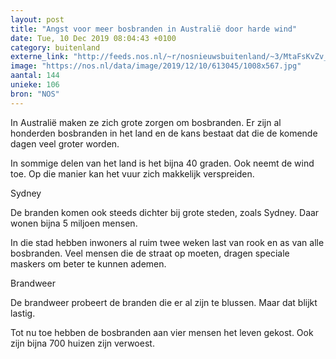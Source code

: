```yaml
---
layout: post
title: "Angst voor meer bosbranden in Australië door harde wind"
date: Tue, 10 Dec 2019 08:04:43 +0100
category: buitenland
externe_link: "http://feeds.nos.nl/~r/nosnieuwsbuitenland/~3/MtaFsKvZv_I/2314090"
image: "https://nos.nl/data/image/2019/12/10/613045/1008x567.jpg"
aantal: 144
unieke: 106
bron: "NOS"
---
```


<p>In Australië maken ze zich grote zorgen om bosbranden. Er zijn al honderden bosbranden in het land en de kans bestaat dat die de komende dagen veel groter worden.</p>
<p>In sommige delen van het land is het bijna 40 graden. Ook neemt de wind toe. Op die manier kan het vuur zich makkelijk verspreiden.</p>
<p>Sydney</p>
<p>De branden komen ook steeds dichter bij grote steden, zoals Sydney. Daar wonen bijna 5 miljoen mensen. </p>
<p>In die stad hebben inwoners al ruim twee weken last van rook en as van alle bosbranden. Veel mensen die de straat op moeten, dragen speciale maskers om beter te kunnen ademen.</p>
<p>Brandweer</p>
<p>De brandweer probeert de branden die er al zijn te blussen. Maar dat blijkt lastig.</p>
<p>Tot nu toe hebben de bosbranden aan vier mensen het leven gekost. Ook zijn bijna 700 huizen zijn verwoest.</p><img src="http://feeds.feedburner.com/~r/nosnieuwsbuitenland/~4/MtaFsKvZv_I" height="1" width="1" alt=""/>
